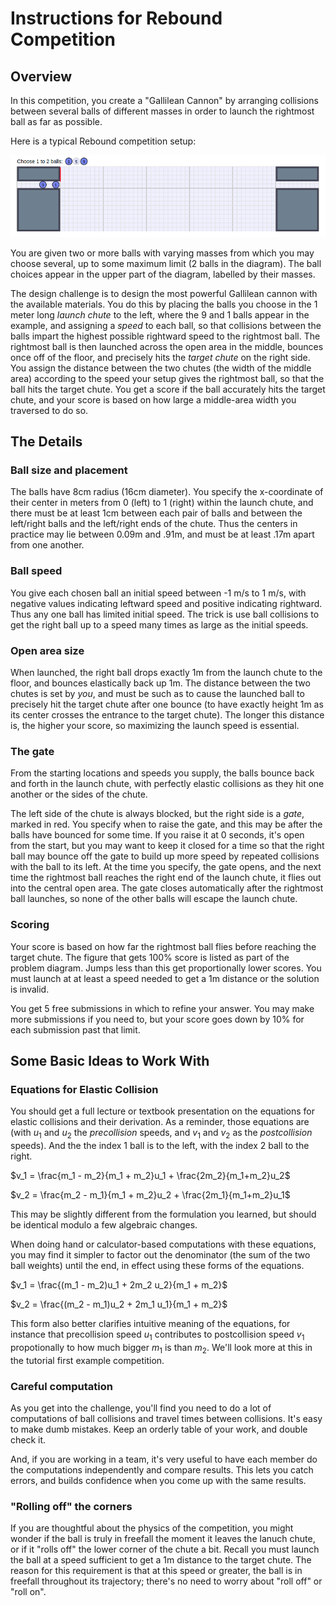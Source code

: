<link rel="stylesheet" type="text/css" media="all" href="../../CmpDocs.css" />

# Instructions for Rebound Competition

## Overview
In this competition, you create a "Gallilean Cannon" by arranging collisions between several balls of different masses in order to launch the rightmost ball as far as possible.

Here is a typical Rebound competition setup:

![Rebound Layout](./ReboundLayout.png)

You are given two or more balls with varying masses from which you may choose several, up to some maximum limit (2 balls in the diagram).  The ball choices appear in the upper part of the diagram, labelled by their masses.

The design challenge is to design the most powerful Gallilean cannon with the available materials.  You do this by placing the balls you choose in the 1 meter long *launch chute* to the left, where the 9 and 1 balls appear in the example, and assigning a *speed* to each ball, so that collisions between the balls impart the highest possible rightward speed to the rightmost ball.  The rightmost ball is then launched across the open area in the middle, bounces once off of the floor, and precisely hits the *target chute* on the right side.  You assign the distance between the two chutes (the width of the middle area) according to the speed your setup gives the rightmost ball, so that the ball hits the target chute.  You get a score if the ball accurately hits the target chute, and your score is based on how large a middle-area width you traversed to do so.

## The Details

### Ball size and placement
The balls have 8cm radius (16cm diameter).  You specify the x-coordinate of their center in meters from 0 (left) to 1 (right) within the launch chute, and there must be at least 1cm between each pair of balls and between the left/right balls and the left/right ends of the chute.  Thus the centers in practice may lie between 0.09m and .91m, and must be at least .17m apart from one another.

### Ball speed
You give each chosen ball an initial speed between -1 m/s to 1 m/s, with negative values indicating leftward speed and positive indicating rightward.  Thus any one ball has limited initial speed.  The trick is use ball collisions to get the right ball up to a speed many times as large as the initial speeds.

### Open area size
When launched, the right ball drops exactly 1m from the launch chute to the floor, and bounces elastically back up 1m.  The distance between the two chutes is set by *you*, and must be such as to cause the launched ball to precisely hit the target chute after one bounce (to have exactly height 1m as its center crosses the entrance to the target chute).  The longer this distance is, the higher your score, so maximizing the launch speed is essential.

### The gate
From the starting locations and speeds you supply, the balls bounce back and forth in the launch chute, with perfectly elastic collisions as they hit one another or the sides of the chute. 

The left side of the chute is always blocked, but the right side is a *gate*, marked in red.  You specify when to raise the gate, and this may be after the balls have bounced for some time.  If you raise it at 0 seconds, it's open from the start, but you may want to keep it closed for a time so that the right ball may bounce off the gate to build up more speed by repeated collisions with the ball to its left.  At the time you specify, the gate opens, and the next time the rightmost ball reaches the right end of the launch chute, it flies out into the central open area.  The gate closes automatically after the rightmost ball launches, so none of the other balls will escape the launch chute.

### Scoring
Your score is based on how far the rightmost ball flies before reaching the target chute.  The figure that gets 100% score is listed as part of the problem diagram.  Jumps less than this get proportionally lower scores.  You must launch at at least a speed needed to get a 1m distance or the solution is
invalid.

You get 5 free submissions in which to refine your answer.  You may make more submissions if you need to, but your score goes down by 10% for each submission past that limit.

## Some Basic Ideas to Work With
### Equations for Elastic Collision
You should get a full lecture or textbook presentation on the equations for elastic collisions and their derivation.  As a reminder, those equations are (with $u_1$ and $u_2$ the *precollision* speeds, and $v_1$ and $v_2$ as the *postcollision* speeds).  And the the index 1 ball is to the left, with the index 2 ball to the right.

$v_1 = \frac{m_1 - m_2}{m_1 + m_2}u_1 + \frac{2m_2}{m_1+m_2}u_2$

$v_2 = \frac{m_2 - m_1}{m_1 + m_2}u_2 + \frac{2m_1}{m_1+m_2}u_1$

This may be slightly different from the formulation you learned, but should
be identical modulo a few algebraic changes.

When doing hand or calculator-based computations with these equations, you may find it simpler to factor out the denominator (the sum of the two ball weights) until the end, in effect using these forms of the equations.

$v_1 = \frac{(m_1 - m_2)u_1 + 2m_2 u_2}{m_1 + m_2}$

$v_2 = \frac{(m_2 - m_1)u_2 + 2m_1 u_1}{m_1 + m_2}$

This form also better clarifies intuitive meaning of the equations, for instance that precollision speed $u_1$ contributes to postcollision speed 
$v_1$ propotionally to how much bigger $m_1$ is than $m_2$.  We'll look more
at this in the tutorial first example competition.

### Careful computation
As you get into the challenge, you'll find you need to do a lot of computations of ball collisions and travel times between collisions.  It's easy to make dumb mistakes.  Keep an orderly table of your work, and double check it.

And, if you are working in a team, it's very useful to have each member do the computations independently and compare results.  This lets you catch errors, and builds confidence when you come up with the same results.

### "Rolling off" the corners
If you are thoughtful about the physics of the competition, you might wonder if
the ball is truly in freefall the moment it leaves the lanuch chute, or if it
"rolls off" the lower corner of the chute a bit.  Recall you must launch the ball at a speed sufficient to get a 1m distance to the target chute.  The reason for this requirement is that at this speed or greater, the ball is in freefall throughout its trajectory; there's no need to worry about "roll off" or "roll on". 
